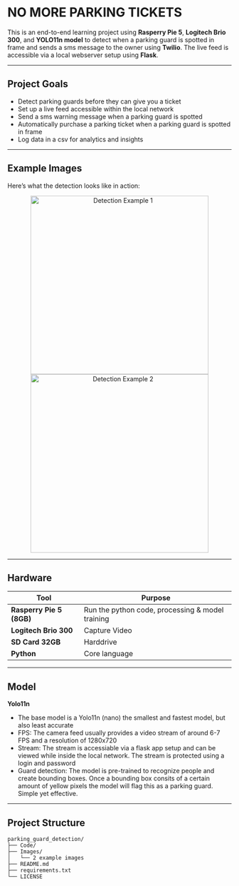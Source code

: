#  NO MORE PARKING TICKETS

This is an end-to-end learning project using **Rasperry Pie 5**, **Logitech Brio 300**, and **YOLO11n model** to detect when a parking guard is spotted in frame and sends a sms message to the owner using **Twilio**. The live feed is accessible via a local webserver setup using **Flask**.

---

##  Project Goals

- Detect parking guards before they can give you a ticket
- Set up a live feed accessible within the local network
- Send a sms warning message when a parking guard is spotted
- Automatically purchase a parking ticket when a parking guard is spotted in frame
- Log data in a csv for analytics and insights 

---

## Example Images

Here’s what the detection looks like in action:

<p align="center">
  <img src="https://github.com/user-attachments/assets/2932ada3-0805-435b-a130-b503a15976d9" alt="Detection Example 1" width="400"/>
  <img src="https://github.com/user-attachments/assets/c3ce35b1-5c16-4d7b-ab53-6635c809e226" alt="Detection Example 2" width="400"/>
</p>

---

##  Hardware

| Tool | Purpose |
|------|---------|
| **Rasperry Pie 5 (8GB)** | Run the python code, processing & model training |
| **Logitech Brio 300** | Capture Video |
| **SD Card 32GB** | Harddrive |
| **Python** | Core language |

---

##  Model

**Yolo11n**

- The base model is a Yolo11n (nano) the smallest and fastest model, but also least accurate 
- FPS: The camera feed usually provides a video stream of around 6-7 FPS and a resolution of 1280x720
- Stream: The stream is accessiable via a flask app setup and can be viewed while inside the local network. The stream is protected using a login and password
- Guard detection: The model is pre-trained to recognize people and create bounding boxes. Once a bounding box consits of a certain amount of yellow pixels the model will flag this as a parking guard. Simple yet effective. 

---

##  Project Structure

```text
parking_guard_detection/
├── Code/
├── Images/
│   └── 2 example images
├── README.md
├── requirements.txt
└── LICENSE




